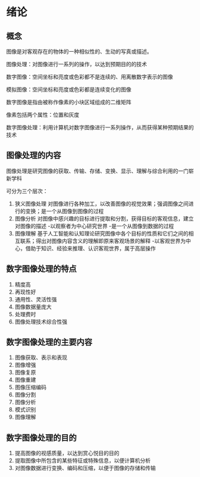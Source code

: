 
# 绪论

## 概念

图像是对客观存在的物体的一种相似性的、生动的写真或描述。

图像处理：对图像进行一系列的操作，以达到预期目的的技术

数字图像：空间坐标和亮度或色彩都不是连续的、用离散数字表示的图像

模拟图像：空间坐标和亮度或色彩都是连续变化的图像

数字图像是指由被称作像素的小块区域组成的二维矩阵

像素包括两个属性：位置和灰度

数字图像处理：利用计算机对数字图像进行一系列操作，从而获得某种预期结果的技术

## 图像处理的内容

图像处理是研究图像的获取、传输、存储、变换、显示、理解与综合利用的一门崭新学科

可分为三个层次：

1. 狭义图像处理
   对图像进行各种加工，以改善图像的视觉效果；强调图像之间进行的变换；是一个从图像到图像的过程
2. 图像分析
   对图像中感兴趣的目标进行提取和分割，获得目标的客观信息，建立对图像的描述
   -以观察者为中心研究世界
   -是一个从图像到数据的过程
3. 图像理解
   基于人工智能和认知理论研究图像中各个目标的性质和它们之间的相互联系；得出对图像内容含义的理解即原来客观场景的解释
   -以客观世界为中心，借助于知识、经验来推理、认识客观世界，属于高层操作

## 数字图像处理的特点

1. 精度高
2. 再现性好
3. 通用性、灵活性强
4. 图像数据量庞大
5. 处理费时
6. 图像处理技术综合性强

## 数字图像处理的主要内容

1. 图像获取、表示和表现
2. 图像增强
3. 图像复原
4. 图像重建
5. 图像压缩编码
6. 图像分割
7. 图像分析
8. 模式识别
9. 图像理解

## 数字图像处理的目的

1. 提高图像的视感质量，以达到赏心悦目的目的
2. 提取图像中所包含的某些特征或特殊信息，以便计算机分析
3. 对图像数据进行变换、编码和压缩，以便于图像的存储和传输
